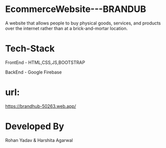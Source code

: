 # EcommerceWebsite---BRANDUB
A website that allows people to buy physical goods, services, and products over the internet rather than at a brick-and-mortar location.
# Tech-Stack 
FrontEnd - HTML,CSS,JS,BOOTSTRAP

BackEnd - Google Firebase
# url:
https://brandhub-50263.web.app/
# Developed By 
Rohan Yadav & Harshita Agarwal
